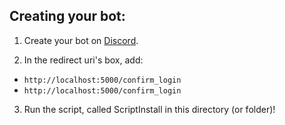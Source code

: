## Creating your bot:
1. Create your bot on [Discord](https://discordapp.com/developers/applications/me).


2. In the redirect uri's box, add:
* `http://localhost:5000/confirm_login`
* `http://localhost:5000/confirm_login`

3. Run the script, called ScriptInstall in this directory (or folder)!